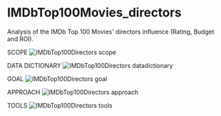 # IMDbTop100Movies_directors
Analysis of the IMDb Top 100 Movies' directors influence (Rating, Budget and ROI).

SCOPE
![IMDbTop100Directors scope](https://github.com/domingosdeeulariadumba/IMDbTop100Movies_directors/assets/110714056/1756afc0-3bf7-4faa-9257-bafd9f3dfbea)


DATA DICTIONARY
![IMDbTop100Directors datadictionary](https://github.com/domingosdeeulariadumba/IMDbTop100Movies_directors/assets/110714056/15165c74-3f26-45ea-99cd-0b3b6d9e7455)


GOAL
![IMDbTop100Directors goal](https://github.com/domingosdeeulariadumba/IMDbTop100Movies_directors/assets/110714056/a0cd4444-580d-4fd0-afd1-4582a684edb8)


APPROACH
![IMDbTop100Directors approach](https://github.com/domingosdeeulariadumba/IMDbTop100Movies_directors/assets/110714056/39add5b1-7f10-4398-ac01-5ccb15600c90)


TOOLS
![IMDbTop100Directors tools](https://github.com/domingosdeeulariadumba/IMDbTop100Movies_directors/assets/110714056/391e9367-8c37-43e4-a04f-93cf81fd0788)

